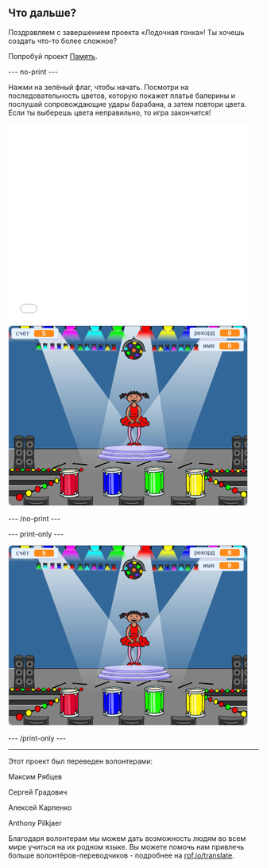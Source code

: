 ## Что дальше?

Поздравляем с завершением проекта «Лодочная гонка»! Ты хочешь создать что-то более сложное?

Попробуй проект [Память](https://projects.raspberrypi.org/ru-RU/projects/memory?utm_source=pathway&utm_medium=whatnext&utm_campaign=projects).

--- no-print ---

Нажми на зелёный флаг, чтобы начать. Посмотри на последовательность цветов, которую покажет платье балерины и послушай сопровождающие удары барабана, а затем повтори цвета. Если ты выберешь цвета неправильно, то игра закончится!

<div class="scratch-preview">
  <iframe allowtransparency="true" width="485" height="402" src="//scratch.mit.edu/projects/embed/417335256/?autostart=false" frameborder="0" allowfullscreen scrolling="no" mark="crwd-mark"></iframe> <img src="images/memory-screenshot.png" />
</div>

--- /no-print ---

--- print-only ---

![снимок экрана законченной игры](images/memory-screenshot.png)

--- /print-only ---


***
Этот проект был переведен волонтерами:

Максим Рябцев

Сергей Градович

Aлексей Kарпенко

Anthony Pilkjaer

Благодаря волонтерам мы можем дать возможность людям во всем мире учиться на их родном языке. Вы можете помочь нам привлечь больше волонтёров-переводчиков - подробнее на [rpf.io/translate](https://rpf.io/translate).